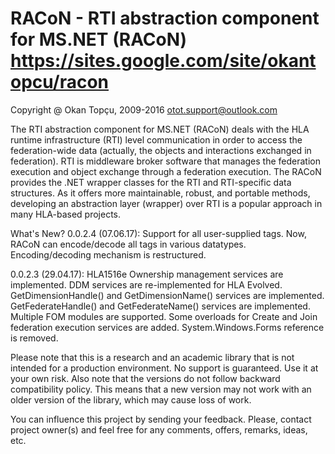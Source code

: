 RACoN - RTI abstraction component for MS.NET (RACoN)
https://sites.google.com/site/okantopcu/racon
=============================================


Copyright @ Okan Topçu, 2009-2016
otot.support@outlook.com

The RTI abstraction component for MS.NET (RACoN) deals with the HLA runtime infrastructure (RTI) level communication 
in order to access the federation-wide data (actually, the objects and interactions exchanged in federation). 
RTI is middleware broker software that manages the federation execution and object exchange through a federation execution.
The RACoN provides the .NET wrapper classes for the RTI and RTI-specific data structures. 
As it offers more maintainable, robust, and portable methods, developing an abstraction layer (wrapper) over RTI 
is a popular approach in many HLA-based projects.

What's New?
0.0.2.4 (07.06.17):
Support for all user-supplied tags. Now, RACoN can encode/decode all tags in various datatypes.
Encoding/decoding mechanism is restructured.

0.0.2.3 (29.04.17):
HLA1516e Ownership management services are implemented.
DDM services are re-implemented for HLA Evolved.
GetDimensionHandle() and GetDimensionName() services are implemented.
GetFederateHandle() and GetFederateName() services are implemented.
Multiple FOM modules are supported.
Some overloads for Create and Join federation execution services are added.
System.Windows.Forms reference is removed.

Please note that this is a research and an academic library that is not intended for a production environment. 
No support is guaranteed. Use it at your own risk. Also note that the versions do not follow backward compatibility policy. 
This means that a new version may not work with an older version of the library, which may cause loss of work.

You can influence this project by sending your feedback. Please, contact project owner(s) and feel free 
for any comments, offers, remarks, ideas, etc. 

